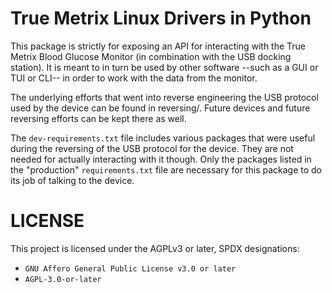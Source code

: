 True Metrix Linux Drivers in Python
===================================

This package is strictly for exposing an API for interacting with the True
Metrix Blood Glucose Monitor (in combination with the USB docking station). It
is meant to in turn be used by other software --such as a GUI or TUI or CLI--
in order to work with the data from the monitor.

The underlying efforts that went into reverse engineering the USB protocol used
by the device can be found in reversing/. Future devices and future reversing
efforts can be kept there as well.

The `dev-requirements.txt` file includes various packages that were useful
during the reversing of the USB protocol for the device. They are not needed
for actually interacting with it though. Only the packages listed in the
"production" `requirements.txt` file are necessary for this package to do its
job of talking to the device.

LICENSE
=======

This project is licensed under the AGPLv3 or later, SPDX designations:

  * `GNU Affero General Public License v3.0 or later`
  * `AGPL-3.0-or-later`

